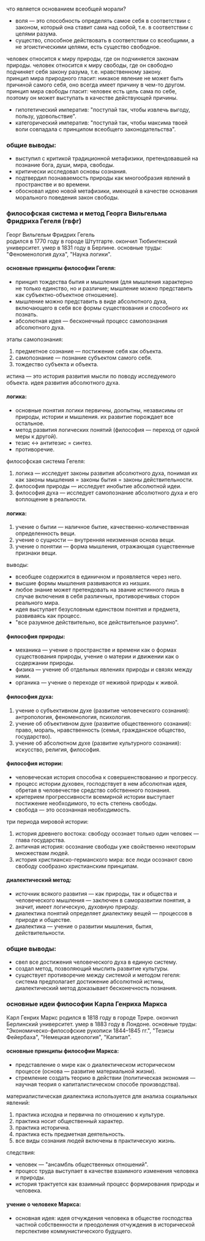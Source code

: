 что является основанием всеобщей морали?  
- воля — это способность определять самое себя в соответствии с законом, который она ставит сама над собой, т.е. в соответствии с целями разума.  
- существо, способное действовать в соответствии со всеобщими, а не эгоистическими целями, есть существо свободное.  

человек относится к миру природы, где он подчиняется законам природы. человек относится к миру свободы, где он свободно подчиняет себя закону разума, т.е. нравственному закону.  
принцип мира природного гласит: никакое явление не может быть причиной самого себя, оно всегда имеет причину в чем-то другом.  
принцип мира свободы гласит: человек есть цель сама по себе, поэтому он может выступать в качестве действующей причины.  

- гипотетический императив: "поступай так, чтобы извлечь выгоду, пользу, удовольствие".  
- категорический императив: "поступай так, чтобы максима твоей воли совпадала с принципом всеобщего законодательства".  

### общие выводы:  
- выступил с критикой традиционной метафизики, претендовавшей на познание бога, души, мира, свободы.  
- критически исследовал основы сознания.  
- подтвердил познаваемость природы как многообразия явлений в пространстве и во времени.  
- обосновал идею новой метафизики, имеющей в качестве основания морального поведения закон свободы.  



### философская система и метод Георга Вильгельма Фридриха Гегеля (гвфг)

Георг Вильгельм Фридрих Гегель  
родился в 1770 году в городе Штутгарте. окончил Тюбингенский университет. умер в 1831 году в Берлине. основные труды: "Феноменология духа", "Наука логики".  

#### основные принципы философии Гегеля:  
- принцип тождества бытия и мышления (для мышления характерно не только единство, но и различие; мышление можно представить как субъектно-объектное отношение).  
- мышление можно представить в виде абсолютного духа, включающего в себя все формы существования и способного их познать.  
- абсолютная идея — бесконечный процесс самопознания абсолютного духа.  

этапы самопознания:  
1. предметное сознание — постижение себя как объекта.  
2. самопознание — познание субъектом самого себя.  
3. тождество субъекта и объекта.  

истина — это история развития мысли по поводу исследуемого объекта. идея развития абсолютного духа.

#### логика:  
- основные понятия логики первичны, доопытны, независимы от природы, истории и мышления. их развитие порождает все остальное.  
- метод развития логических понятий (философия — переход от одной меры к другой).  
- тезис ↔ антитезис = синтез.  
- противоречие.  

философская система Гегеля:  
1. логика — исследует законы развития абсолютного духа, понимая их как законы мышления = законы бытия = законы действительности.  
2. философия природы — исследует инобытие абсолютной идеи.  
3. философия духа — исследует самопознание абсолютного духа и его воплощение в реальности.  

#### логика:  
1. учение о бытии — наличное бытие, качественно-количественная определенность вещи.  
2. учение о сущности — внутренняя неизменная основа вещи.  
3. учение о понятии — форма мышления, отражающая существенные признаки вещи.  

выводы:  
- всеобщее содержится в единичном и проявляется через него.  
- высшие формы мышления развиваются из низших.  
- любое знание может претендовать на звание истинного лишь в случае включения в себя различных, противоречивых сторон реального мира.  
- идея выступает безусловным единством понятия и предмета, развиваясь как процесс.  
- "все разумное действительно, все действительное разумно".  

#### философия природы:  
- механика — учение о пространстве и времени как о формах существования природы, учение о материи и движении как о содержании природы.  
- физика — учение об отдельных явлениях природы и связях между ними.  
- органика — учение о переходе от неживой природы к живой.  

#### философия духа:  
1. учение о субъективном духе (развитие человеческого сознания): антропология, феноменология, психология.  
2. учение об объективном духе (развитие общественного сознания): право, мораль, нравственность (семья, гражданское общество, государство).  
3. учение об абсолютном духе (развитие культурного сознания): искусство, религия, философия.  

#### философия истории:  
- человеческая история способна к совершенствованию и прогрессу.  
- процесс истории духовен, господствует в нем абсолютная идея, обретая в человечестве средство собственного познания.  
- критерием прогрессивности всемирной истории выступает постижение необходимого, то есть степень свободы.  
- свобода — это осознанная необходимость.  

три периода мировой истории:  
1. история древнего востока: свободу осознает только один человек — глава государства.  
2. античная история: осознание свободы уже свойственно некоторым множествам людей.  
3. история христианско-германского мира: все люди осознают свою свободу сообразно христианским принципам.  

#### диалектический метод:  
- источник всякого развития — как природы, так и общества и человеческого мышления — заключен в саморазвитии понятия, а значит, имеет логическую, духовную природу.  
- диалектика понятий определяет диалектику вещей — процессов в природе и обществе.  
- диалектика — учение о развитии мышления, бытия, действительности.  

### общие выводы:  
- свел все достижения человеческого духа в единую систему.  
- создал метод, позволяющий мыслить развитие культуры.  
- существует противоречие между системой и методом гегеля: система предполагает достижение абсолютной истины, диалектический метод доказывает бесконечность познания.  

### основные идеи философии Карла Генриха Маркса  

Карл Генрих Маркс родился в 1818 году в городе Трире. окончил Берлинский университет. умер в 1883 году в Лондоне. основные труды: "Экономическо-философские рукописи 1844–1845 гг.", "Тезисы Фейербаха", "Немецкая идеология", "Капитал".  

#### основные принципы философии Маркса:  
- представление о мире как о диалектическом историческом процессе (основа — развитие материальной жизни).  
- стремление создать теорию в действии (политическая экономия — научная теория о капиталистическом способе производства).  

материалистическая диалектика используется для анализа социальных явлений:  
1. практика исходна и первична по отношению к культуре.  
2. практика носит общественный характер.  
3. практика исторична.  
4. практика есть предметная деятельность.  
5. все виды сознания людей включены в практическую жизнь.  

следствия:  
- человек — "ансамбль общественных отношений".  
- процесс труда выступает в качестве взаимного изменения человека и природы.  
- история трактуется как взаимный процесс формирования природы и человека.  

#### учение о человеке Маркса:  
- основная идея: идея отчуждения человека в обществе господства частной собственности и преодоления отчуждения в исторической перспективе коммунистического будущего.  
